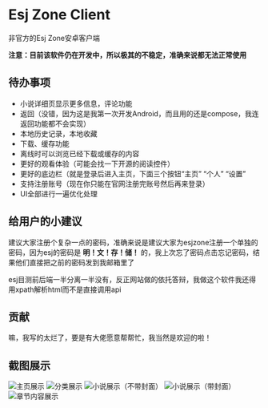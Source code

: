 # Esj Zone Client
非官方的Esj Zone安卓客户端

**注意：目前该软件仍在开发中，所以极其的不稳定，准确来说都无法正常使用**

## 待办事项
- 小说详细页显示更多信息，评论功能
- 返回（没错，因为这是我第一次开发Android，而且用的还是compose，我连返回功能都不会实现）
- 本地历史记录，本地收藏
- 下载、缓存功能
- 离线时可以浏览已经下载或缓存的内容
- 更好的观看体验（可能会找一下开源的阅读控件）
- 更好的底边栏（就是登录后进入主页，下面三个按钮“主页” “个人” “设置”
- 支持注册账号（现在你只能在官网注册完账号然后再来登录）
- UI全部进行一遍优化处理

## 给用户的小建议
建议大家注册个复杂一点的密码，准确来说是建议大家为esjzone注册一个单独的密码，因为esj的密码是 **明！文！存！储！** 的，我上次忘了密码点击忘记密码，结果他们直接把之前的密码发到我邮箱里了

esj目测前后端一半分离一半没有，反正网站做的依托答辩，我做这个软件我还得用xpath解析html而不是直接调用api

## 贡献
嘛，我写的太烂了，要是有大佬愿意帮帮忙，我当然是欢迎的啦！

## 截图展示
![主页展示](./screenshots/main_page.jpg)
![分类展示](./screenshots/category.jpg)
![小说展示（不带封面）](./screenshots/novel_no_cover.jpg)
![小说展示（带封面）](./screenshots/novel_cover.jpg)
![章节内容展示](./screenshots/chapter_content.jpg)